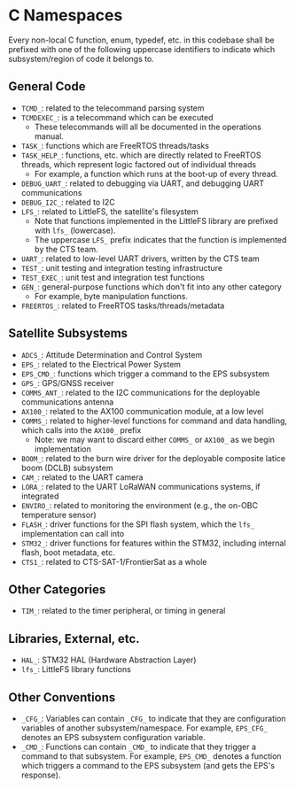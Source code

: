 # C Namespaces

Every non-local C function, enum, typedef, etc. in this codebase shall be prefixed with one of the
following uppercase identifiers to indicate which subsystem/region of code it belongs to.

## General Code

* `TCMD_`: related to the telecommand parsing system
* `TCMDEXEC_`: is a telecommand which can be executed
	* These telecommands will all be documented in the operations manual.
* `TASK_`: functions which are FreeRTOS threads/tasks
* `TASK_HELP_`: functions, etc. which are directly related to FreeRTOS threads, which represent logic factored out of individual threads
	* For example, a function which runs at the boot-up of every thread.
* `DEBUG_UART_`: related to debugging via UART, and debugging UART communications
* `DEBUG_I2C_`: related to I2C
* `LFS_`: related to LittleFS, the satellite's filesystem
	* Note that functions implemented in the LittleFS library are prefixed with `lfs_` (lowercase).
	* The uppercase `LFS_` prefix indicates that the function is implemented by the CTS team.
* `UART_`: related to low-level UART drivers, written by the CTS team
* `TEST_`: unit testing and integration testing infrastructure
* `TEST_EXEC_`: unit test and integration test functions
* `GEN_`: general-purpose functions which don't fit into any other category
	* For example, byte manipulation functions.
* `FREERTOS_`: related to FreeRTOS tasks/threads/metadata

## Satellite Subsystems

* `ADCS_`: Attitude Determination and Control System
* `EPS_`: related to the Electrical Power System
* `EPS_CMD_`: functions which trigger a command to the EPS subsystem
* `GPS_`: GPS/GNSS receiver
* `COMMS_ANT_`: related to the I2C communications for the deployable communications antenna
* `AX100_`: related to the AX100 communication module, at a low level
* `COMMS_`: related to higher-level functions for command and data handling, which calls into the `AX100_` prefix
	* Note: we may want to discard either `COMMS_` or `AX100_` as we begin implementation
* `BOOM_`: related to the burn wire driver for the deployable composite latice boom (DCLB) subsystem
* `CAM_`: related to the UART camera
* `LORA_`: related to the UART LoRaWAN communications systems, if integrated
* `ENVIRO_`: related to monitoring the environment (e.g., the on-OBC temperature sensor)
* `FLASH_`: driver functions for the SPI flash system, which the `lfs_` implementation can call into
* `STM32_`: driver functions for features within the STM32, including internal flash, boot metadata, etc.
* `CTS1_`: related to CTS-SAT-1/FrontierSat as a whole

## Other Categories
* `TIM_`: related to the timer peripheral, or timing in general

## Libraries, External, etc.

* `HAL_`: STM32 HAL (Hardware Abstraction Layer)
* `lfs_`: LittleFS library functions

## Other Conventions

* `_CFG_`: Variables can contain `_CFG_` to indicate that they are configuration variables of 
another subsystem/namespace. For example, `EPS_CFG_` denotes an EPS subsystem configuration variable.
* `_CMD_`: Functions can contain `_CMD_` to indicate that they trigger a command to that subsystem.
For example, `EPS_CMD_` denotes a function which triggers a command to the EPS subsystem (and gets the EPS's response).
